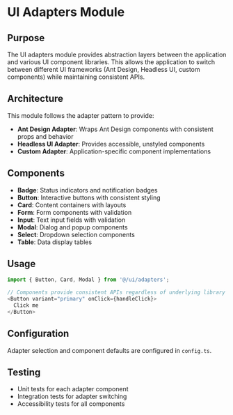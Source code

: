 # UI Adapters Module

## Purpose
The UI adapters module provides abstraction layers between the application and various UI component libraries. This allows the application to switch between different UI frameworks (Ant Design, Headless UI, custom components) while maintaining consistent APIs.

## Architecture
This module follows the adapter pattern to provide:
- **Ant Design Adapter**: Wraps Ant Design components with consistent props and behavior
- **Headless UI Adapter**: Provides accessible, unstyled components
- **Custom Adapter**: Application-specific component implementations

## Components
- **Badge**: Status indicators and notification badges
- **Button**: Interactive buttons with consistent styling
- **Card**: Content containers with layouts
- **Form**: Form components with validation
- **Input**: Text input fields with validation
- **Modal**: Dialog and popup components
- **Select**: Dropdown selection components
- **Table**: Data display tables

## Usage
```typescript
import { Button, Card, Modal } from '@/ui/adapters';

// Components provide consistent APIs regardless of underlying library
<Button variant="primary" onClick={handleClick}>
  Click me
</Button>
```

## Configuration
Adapter selection and component defaults are configured in `config.ts`.

## Testing
- Unit tests for each adapter component
- Integration tests for adapter switching
- Accessibility tests for all components